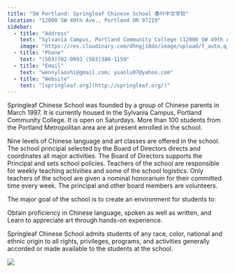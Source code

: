 ```yaml
---
title: "SW Portland: Springleaf Chinese School 春叶中文学校"
location: "12000 SW 49th Ave., Portland OR 97219"
sidebar:
  - title: "Address"
    text: "Sylvania Campus, Portland Community College (12000 SW 49th Ave., Portland OR 97219)"
    image: "https://res.cloudinary.com/dhngj18do/image/upload/f_auto,q_auto/v1/images/activities/springleafLogo_y2p3bwe0abrxvgqp1kid"
  - title: "Phone"
    text: "(503)702-0993 (503)380-1159"
  - title: "Email"
    text: "wennylaoshi@gmail.com; yuanlu07@yahoo.com"
  - title: "Website"
    text: "[springleaf.org](http://springleaf.org/)"
---
```


Springleaf Chinese School was founded by a group of Chinese parents in March 1997. It is currently housed in the Sylvania Campus, Portland   Community College. It is open on Saturdays. More than 100 students from the Portland Metropolitan area are at present enrolled in the school.

Nine levels of Chinese language and art classes are offered in the school. The school principal selected by the Board of Directors directs and coordinates all major activities. The Board of Directors supports the Principal and sets school policies. Teachers of the school are responsible for weekly teaching activities and some of the school logistics. Only teachers of the school are given a nominal honorarium for their committed time every week. The principal and other board members are volunteers.

The major goal of the school is to create an environment for students to:

Obtain proficiency in Chinese language, spoken as well as written, and
Learn to appreciate art through hands-on experience.

Springleaf Chinese School admits students of any race, color, national and ethnic origin to all rights, privileges, programs, and activities generally accorded or made available to the students at the school.

![](https://res.cloudinary.com/dhngj18do/image/upload/f_auto,q_auto/v1/images/activities/springleafpic_yjsbmgjo0hxhrleefg1v)
